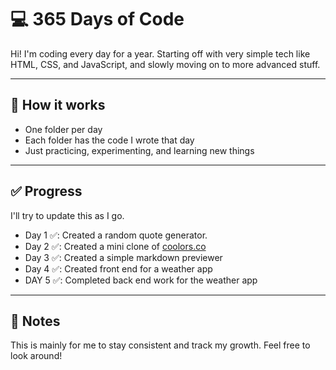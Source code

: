 # 💻 365 Days of Code

Hi! I'm coding every day for a year. Starting off with very simple tech like HTML, CSS, and JavaScript, and slowly moving on to more advanced stuff. 

---

## 📅 How it works

- One folder per day  
- Each folder has the code I wrote that day  
- Just practicing, experimenting, and learning new things

---

## ✅ Progress

I'll try to update this as I go.  
- Day 1 ✅: Created a random quote generator.
- Day 2 ✅: Created a mini clone of [coolors.co](https://coolors.co)
- Day 3 ✅: Created a simple markdown previewer
- Day 4 ✅: Created front end for a weather app
- DAY 5 ✅: Completed back end work for the weather app

---

## 📌 Notes

This is mainly for me to stay consistent and track my growth. Feel free to look around!
